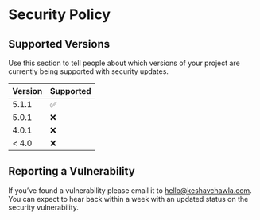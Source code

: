 # Security Policy

## Supported Versions

Use this section to tell people about which versions of your project are
currently being supported with security updates.

| Version | Supported          |
| ------- | ------------------ |
| 5.1.1   | :white_check_mark: |
| 5.0.1   | :x:                |
| 4.0.1   | :x:
| < 4.0   | :x:                |

## Reporting a Vulnerability

If you’ve found a vulnerability please email it to [hello@keshavchawla.com](mailto:hello@keshavchawla.com). 
You can expect to hear back within a week with an updated status on the security vulnerability. 
